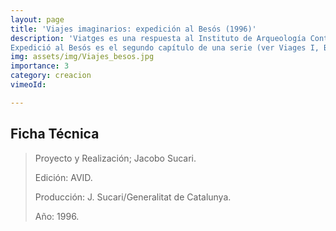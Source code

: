```yaml
---
layout: page
title: 'Viajes imaginarios: expedición al Besós (1996)' 
description: 'Viatges es una respuesta al Instituto de Arqueología Contemporánea, institución compuesta por miembros que habitan en distintos países y cuya finalidad es la realización de obras a partir de la descripción y análisis de las formas y sentidos que adopta la vida en nuestro particular e íntimo entorno. De esta manera la institución realiza un mapa ontológico y dinámico de los terrenos físicos y mentales donde habitan sus miembros.
Expedició al Besós es el segundo capítulo de una serie (ver Viages I, Buenos Aires...) donde se realiza un recorrido por el Besós,río que nace en Montcada i Reixac y desemboca 16 km más al sud, al costado de Barcelona. Un típico río Mediterráneo cuyo transcurso al lado de ciudades y polígonos industriales varios, conforman un singular paisaje a los ojos, al olfato, a un tacto imposible... La expedición comienza en el nacimiento de uno de los afluentes del Besós y desde allí inicia su ruta hasta la desembocadura en el mar. En el trayecto encuentros con los aborígenes que habitan en sus orillas y las formas de trabajo agrícola e industrial que constituyen la base de su sustento.'
img: assets/img/Viajes_besos.jpg
importance: 3
category: creacion
vimeoId: 

---
```


## Ficha Técnica
>Proyecto y Realización; Jacobo Sucari. 
>
>Edición: AVID. 
>
>Producción: J. Sucari/Generalitat de Catalunya.
>
>Año: 1996.




